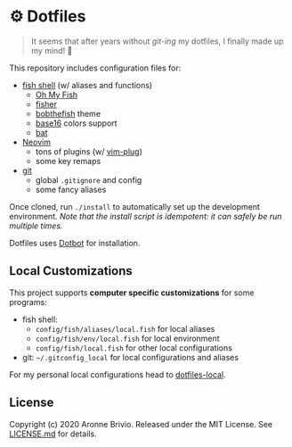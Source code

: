 # ⚙️ Dotfiles
> It seems that after years without *git-ing* my dotfiles, I finally made up my mind! 🎉

This repository includes configuration files for:

- [fish shell](https://fishshell.com/) (w/ aliases and functions)
  - [Oh My Fish](https://github.com/oh-my-fish/oh-my-fish)
  - [fisher](https://github.com/jorgebucaran/fisher)
  - [bobthefish](https://github.com/oh-my-fish/theme-bobthefish) theme
  - [base16](https://github.com/chriskempson/base16-shell) colors support
  - [bat](https://github.com/sharkdp/bat)
- [Neovim](https://neovim.io/)
  - tons of plugins (w/ [vim-plug](https://github.com/junegunn/vim-plug))
  - some key remaps
- [git](https://git-scm.com/)
  - global `.gitignore` and config
  - some fancy aliases

Once cloned, run `./install` to automatically set up the development environment.
*Note that the install script is idempotent: it can safely be run multiple times.*

Dotfiles uses [Dotbot](https://github.com/anishathalye/dotbot) for installation.

## Local Customizations
This project supports **computer specific customizations** for some programs:

- fish shell:
  - `config/fish/aliases/local.fish` for local aliases
  - `config/fish/env/local.fish` for local environment
  - `config/fish/local.fish` for other local configurations
- git: `~/.gitconfig_local` for local configurations and aliases

For my personal local configurations head to [dotfiles-local](https://github.com/aronnebrivio/dotfiles-local).

## License
Copyright (c) 2020 Aronne Brivio. Released under the MIT License. See [LICENSE.md](https://github.com/aronnebrivio/dotfiles/blob/master/LICENSE.md) for details.
